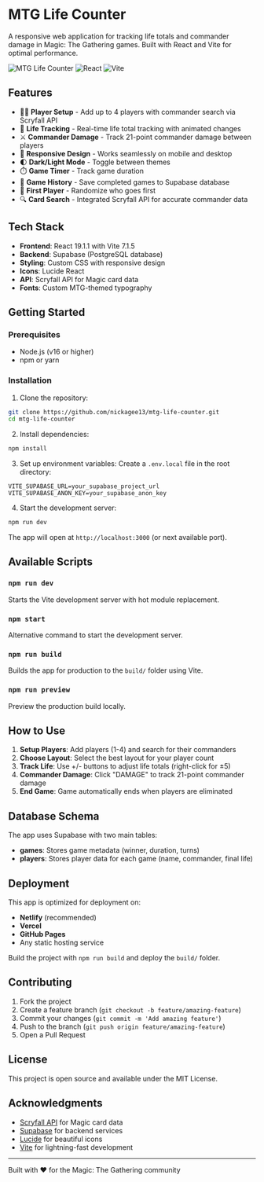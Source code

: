 # MTG Life Counter

A responsive web application for tracking life totals and commander damage in Magic: The Gathering games. Built with React and Vite for optimal performance.

![MTG Life Counter](https://img.shields.io/badge/Magic%20The%20Gathering-Life%20Counter-orange)
![React](https://img.shields.io/badge/React-19.1.1-blue)
![Vite](https://img.shields.io/badge/Vite-7.1.5-646CFF)

## Features

- 🧙‍♂️ **Player Setup** - Add up to 4 players with commander search via Scryfall API
- 🎯 **Life Tracking** - Real-time life total tracking with animated changes
- ⚔️ **Commander Damage** - Track 21-point commander damage between players
- 📱 **Responsive Design** - Works seamlessly on mobile and desktop
- 🌓 **Dark/Light Mode** - Toggle between themes
- ⏱️ **Game Timer** - Track game duration
- 💾 **Game History** - Save completed games to Supabase database
- 🎲 **First Player** - Randomize who goes first
- 🔍 **Card Search** - Integrated Scryfall API for accurate commander data

## Tech Stack

- **Frontend**: React 19.1.1 with Vite 7.1.5
- **Backend**: Supabase (PostgreSQL database)
- **Styling**: Custom CSS with responsive design
- **Icons**: Lucide React
- **API**: Scryfall API for Magic card data
- **Fonts**: Custom MTG-themed typography

## Getting Started

### Prerequisites

- Node.js (v16 or higher)
- npm or yarn

### Installation

1. Clone the repository:
```bash
git clone https://github.com/nickagee13/mtg-life-counter.git
cd mtg-life-counter
```

2. Install dependencies:
```bash
npm install
```

3. Set up environment variables:
Create a `.env.local` file in the root directory:
```env
VITE_SUPABASE_URL=your_supabase_project_url
VITE_SUPABASE_ANON_KEY=your_supabase_anon_key
```

4. Start the development server:
```bash
npm run dev
```

The app will open at `http://localhost:3000` (or next available port).

## Available Scripts

### `npm run dev`
Starts the Vite development server with hot module replacement.

### `npm start`
Alternative command to start the development server.

### `npm run build`
Builds the app for production to the `build/` folder using Vite.

### `npm run preview`
Preview the production build locally.

## How to Use

1. **Setup Players**: Add players (1-4) and search for their commanders
2. **Choose Layout**: Select the best layout for your player count
3. **Track Life**: Use +/- buttons to adjust life totals (right-click for ±5)
4. **Commander Damage**: Click "DAMAGE" to track 21-point commander damage
5. **End Game**: Game automatically ends when players are eliminated

## Database Schema

The app uses Supabase with two main tables:

- **games**: Stores game metadata (winner, duration, turns)
- **players**: Stores player data for each game (name, commander, final life)

## Deployment

This app is optimized for deployment on:
- **Netlify** (recommended)
- **Vercel** 
- **GitHub Pages**
- Any static hosting service

Build the project with `npm run build` and deploy the `build/` folder.

## Contributing

1. Fork the project
2. Create a feature branch (`git checkout -b feature/amazing-feature`)
3. Commit your changes (`git commit -m 'Add amazing feature'`)
4. Push to the branch (`git push origin feature/amazing-feature`)
5. Open a Pull Request

## License

This project is open source and available under the MIT License.

## Acknowledgments

- [Scryfall API](https://scryfall.com/docs/api) for Magic card data
- [Supabase](https://supabase.com/) for backend services
- [Lucide](https://lucide.dev/) for beautiful icons
- [Vite](https://vitejs.dev/) for lightning-fast development

---

Built with ❤️ for the Magic: The Gathering community
